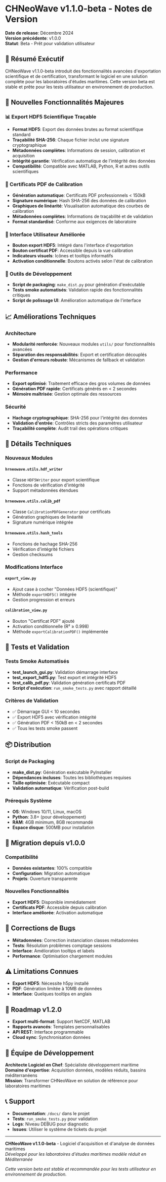 # CHNeoWave v1.1.0-beta - Notes de Version

**Date de release**: Décembre 2024  
**Version précédente**: v1.0.0  
**Statut**: Beta - Prêt pour validation utilisateur

## 🎯 Résumé Exécutif

CHNeoWave v1.1.0-beta introduit des fonctionnalités avancées d'exportation scientifique et de certification, transformant le logiciel en une solution complète pour les laboratoires d'études maritimes. Cette version beta est stable et prête pour les tests utilisateur en environnement de production.

## 🚀 Nouvelles Fonctionnalités Majeures

### 📊 Export HDF5 Scientifique Traçable
- **Format HDF5**: Export des données brutes au format scientifique standard
- **Traçabilité SHA-256**: Chaque fichier inclut une signature cryptographique
- **Métadonnées complètes**: Informations de session, calibration et acquisition
- **Intégrité garantie**: Vérification automatique de l'intégrité des données
- **Compatibilité**: Compatible avec MATLAB, Python, R et autres outils scientifiques

### 📄 Certificats PDF de Calibration
- **Génération automatique**: Certificats PDF professionnels < 150kB
- **Signature numérique**: Hash SHA-256 des données de calibration
- **Graphiques de linéarité**: Visualisation automatique des courbes de calibration
- **Métadonnées complètes**: Informations de traçabilité et de validation
- **Format standardisé**: Conforme aux exigences de laboratoire

### 🎨 Interface Utilisateur Améliorée
- **Bouton export HDF5**: Intégré dans l'interface d'exportation
- **Bouton certificat PDF**: Accessible depuis la vue calibration
- **Indicateurs visuels**: Icônes et tooltips informatifs
- **Activation conditionnelle**: Boutons activés selon l'état de calibration

### 🔧 Outils de Développement
- **Script de packaging**: `make_dist.py` pour génération d'exécutable
- **Tests smoke automatisés**: Validation rapide des fonctionnalités critiques
- **Script de polissage UI**: Amélioration automatique de l'interface

## 📈 Améliorations Techniques

### Architecture
- **Modularité renforcée**: Nouveaux modules `utils/` pour fonctionnalités avancées
- **Séparation des responsabilités**: Export et certification découplés
- **Gestion d'erreurs robuste**: Mécanismes de fallback et validation

### Performance
- **Export optimisé**: Traitement efficace des gros volumes de données
- **Génération PDF rapide**: Certificats générés en < 2 secondes
- **Mémoire maîtrisée**: Gestion optimale des ressources

### Sécurité
- **Hachage cryptographique**: SHA-256 pour l'intégrité des données
- **Validation d'entrée**: Contrôles stricts des paramètres utilisateur
- **Traçabilité complète**: Audit trail des opérations critiques

## 🔧 Détails Techniques

### Nouveaux Modules

#### `hrneowave.utils.hdf_writer`
- Classe `HDF5Writer` pour export scientifique
- Fonctions de vérification d'intégrité
- Support métadonnées étendues

#### `hrneowave.utils.calib_pdf`
- Classe `CalibrationPDFGenerator` pour certificats
- Génération graphiques de linéarité
- Signature numérique intégrée

#### `hrneowave.utils.hash_tools`
- Fonctions de hachage SHA-256
- Vérification d'intégrité fichiers
- Gestion checksums

### Modifications Interface

#### `export_view.py`
- Ajout case à cocher "Données HDF5 (scientifique)"
- Méthode `exportHDF5()` intégrée
- Gestion progression et erreurs

#### `calibration_view.py`
- Bouton "Certificat PDF" ajouté
- Activation conditionnelle (R² ≥ 0.998)
- Méthode `exportCalibrationPDF()` implémentée

## 🧪 Tests et Validation

### Tests Smoke Automatisés
- **test_launch_gui.py**: Validation démarrage interface
- **test_export_hdf5.py**: Test export et intégrité HDF5
- **test_calib_pdf.py**: Validation génération certificats PDF
- **Script d'exécution**: `run_smoke_tests.py` avec rapport détaillé

### Critères de Validation
- ✅ Démarrage GUI < 10 secondes
- ✅ Export HDF5 avec vérification intégrité
- ✅ Génération PDF < 150kB en < 2 secondes
- ✅ Tous les tests smoke passent

## 📦 Distribution

### Script de Packaging
- **make_dist.py**: Génération exécutable PyInstaller
- **Dépendances incluses**: Toutes les bibliothèques requises
- **Taille optimisée**: Exécutable compact
- **Validation automatique**: Vérification post-build

### Prérequis Système
- **OS**: Windows 10/11, Linux, macOS
- **Python**: 3.8+ (pour développement)
- **RAM**: 4GB minimum, 8GB recommandé
- **Espace disque**: 500MB pour installation

## 🔄 Migration depuis v1.0.0

### Compatibilité
- **Données existantes**: 100% compatible
- **Configuration**: Migration automatique
- **Projets**: Ouverture transparente

### Nouvelles Fonctionnalités
- **Export HDF5**: Disponible immédiatement
- **Certificats PDF**: Accessible depuis calibration
- **Interface améliorée**: Activation automatique

## 🐛 Corrections de Bugs

- **Métadonnées**: Correction instanciation classes métadonnées
- **Tests**: Résolution problèmes comptage sessions
- **Interface**: Amélioration tooltips et labels
- **Performance**: Optimisation chargement modules

## ⚠️ Limitations Connues

- **Export HDF5**: Nécessite h5py installé
- **PDF**: Génération limitée à 10MB de données
- **Interface**: Quelques tooltips en anglais

## 🔮 Roadmap v1.2.0

- **Export multi-format**: Support NetCDF, MATLAB
- **Rapports avancés**: Templates personnalisables
- **API REST**: Interface programmable
- **Cloud sync**: Synchronisation données

## 👥 Équipe de Développement

**Architecte Logiciel en Chef**: Spécialiste développement maritime  
**Domaine d'expertise**: Acquisition données, modèles réduits, bassins méditerranéens  
**Mission**: Transformer CHNeoWave en solution de référence pour laboratoires maritimes

## 📞 Support

- **Documentation**: `/docs/` dans le projet
- **Tests**: `run_smoke_tests.py` pour validation
- **Logs**: Niveau DEBUG pour diagnostic
- **Issues**: Utiliser le système de tickets du projet

---

**CHNeoWave v1.1.0-beta** - Logiciel d'acquisition et d'analyse de données maritimes  
*Développé pour les laboratoires d'études maritimes modèle réduit en Méditerranée*

*Cette version beta est stable et recommandée pour les tests utilisateur en environnement de production.*